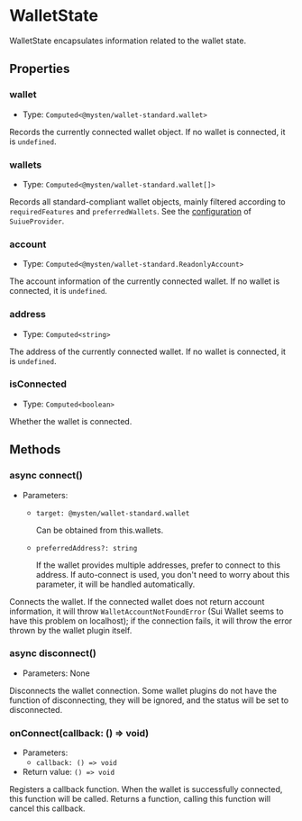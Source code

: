 # WalletState

WalletState encapsulates information related to the wallet state.

## Properties

### wallet

- Type: `Computed<@mysten/wallet-standard.wallet>`

Records the currently connected wallet object. If no wallet is connected, it is `undefined`.

### wallets

- Type: `Computed<@mysten/wallet-standard.wallet[]>`

Records all standard-compliant wallet objects, mainly filtered according to `requiredFeatures` and `preferredWallets`.
See the [configuration](./components.md#suiueprovider) of `SuiueProvider`.

### account

- Type: `Computed<@mysten/wallet-standard.ReadonlyAccount>`

The account information of the currently connected wallet. If no wallet is connected, it is `undefined`.

### address

- Type: `Computed<string>`

The address of the currently connected wallet. If no wallet is connected, it is `undefined`.

### isConnected

- Type: `Computed<boolean>`

Whether the wallet is connected.

## Methods

### async connect()

- Parameters:
    - `target: @mysten/wallet-standard.wallet`

      Can be obtained from this.wallets.

    - `preferredAddress?: string`

      If the wallet provides multiple addresses, prefer to connect to this address. If auto-connect is used, you don't
      need to worry about this parameter, it will be handled automatically.

Connects the wallet. If the connected wallet does not return account information, it will
throw `WalletAccountNotFoundError` (Sui Wallet seems to have this problem on localhost); if the connection fails, it
will throw the error thrown by the wallet plugin itself.

### async disconnect()

- Parameters: None

Disconnects the wallet connection. Some wallet plugins do not have the function of disconnecting, they will be ignored,
and the status will be set to disconnected.

### onConnect(callback: () => void)

- Parameters:
    - `callback: () => void`
- Return value: `() => void`

Registers a callback function. When the wallet is successfully connected, this function will be called. Returns a
function, calling this function will cancel this callback.